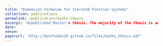 ```yaml
---
title: "Dimension Formulae for Iterated Function Systems"
collection: publications
permalink: /publication/maths-thesis
excerpt: 'Unpublished Master's thesis. The majority of the thesis is an exposition of prior books and papers, but the final 10 pages contain original material, culminating in Theorem 7.19 which gives a lower bound on the Hausdorff dimension of a certain class of planar fractals.'
date:
venue:
paperurl: 'http://benrhodes26.github.io/files/maths_thesis.pdf'
---
```

